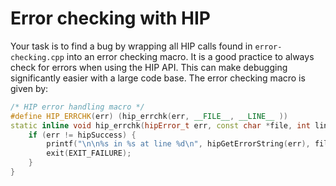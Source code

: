 # Error checking with HIP

Your task is to find a bug by wrapping all HIP calls found in `error-checking.cpp` into an error checking macro. It is a good practice to always check for errors when using the HIP API. This can make debugging significantly easier with a large code base. The error checking macro is given by:

```cpp
/* HIP error handling macro */
#define HIP_ERRCHK(err) (hip_errchk(err, __FILE__, __LINE__ ))
static inline void hip_errchk(hipError_t err, const char *file, int line) {
    if (err != hipSuccess) {
        printf("\n\n%s in %s at line %d\n", hipGetErrorString(err), file, line);
        exit(EXIT_FAILURE);
    }
}
```